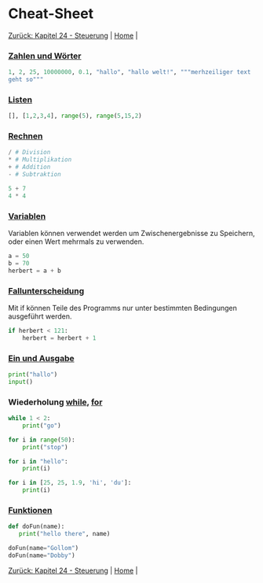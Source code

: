 # Cheat-Sheet

[Zurück: Kapitel 24 - Steuerung](Steuerung.md) |  [Home](README.md) |  

### [Zahlen und Wörter](Datentypen.md)

```python
1, 2, 25, 10000000, 0.1, "hallo", "hallo welt!", """merhzeiliger text
geht so"""
```

### [Listen](Listen.md)

```python
[], [1,2,3,4], range(5), range(5,15,2)
```

### [Rechnen](ErsteSchritte.md)

```python
/ # Division
* # Multiplikation
+ # Addition
- # Subtraktion

5 + 7
4 * 4
```

### [Variablen](Variablen.md)
Variablen können verwendet werden um Zwischenergebnisse zu Speichern, oder einen Wert mehrmals zu verwenden.

```python
a = 50
b = 70
herbert = a + b
```

### [Fallunterscheidung](BedingtesAusfueren.md)
Mit if können Teile des Programms nur unter bestimmten Bedingungen ausgeführt werden.

```python
if herbert < 121:
    herbert = herbert + 1
```

### [Ein und Ausgabe](ErsteSchritte.md)
```python
print("hallo")
input()
```

### Wiederholung [while](Wiederholungwhile.md), [for](Wiederholungfor.md)
```python
while 1 < 2:
    print("go")

for i in range(50):
    print("stop")

for i in "hello":
    print(i)

for i in [25, 25, 1.9, 'hi', 'du']:
    print(i)
```

### [Funktionen](Funktionen.md)
```python
def doFun(name):
   print("hello there", name)

doFun(name="Gollom")
doFun(name="Dobby")
```

[Zurück: Kapitel 24 - Steuerung](Steuerung.md) |  [Home](README.md) |  
